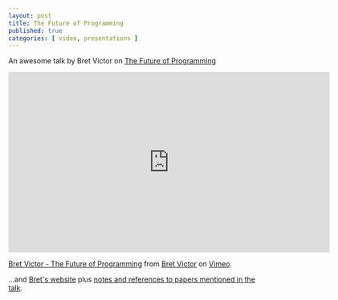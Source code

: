 ```yaml
---
layout: post
title: The Future of Programming
published: true 
categories: [ video, presentations ]
---
```


An awesome talk by Bret Victor on <a href="https://vimeo.com/71278954">The Future of Programming</a>

<iframe src="https://player.vimeo.com/video/71278954?title=0&byline=0&portrait=0" width="640" height="360" frameborder="0" webkitallowfullscreen mozallowfullscreen allowfullscreen></iframe>
<p><a href="https://vimeo.com/71278954">Bret Victor - The Future of Programming</a> from <a href="https://vimeo.com/worrydream">Bret Victor</a> on <a href="https://vimeo.com">Vimeo</a>.</p>


...and <a href="http://worrydream.com/">Bret's website</a> plus <a href="http://worrydream.com/dbx/">notes and references to papers mentioned in the talk</a>.

